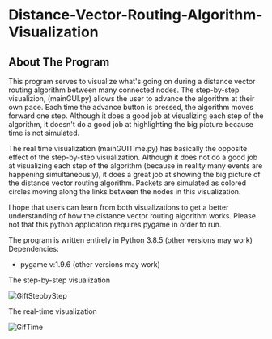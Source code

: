 # Distance-Vector-Routing-Algorithm-Visualization

## About The Program
This program serves to visualize what's going on during a distance vector routing algorithm between many connected nodes. The step-by-step visualizion, (mainGUI.py) allows the user to advance the algorithm at their own pace. Each time the advance button is pressed, the algorithm moves forward one step. Although it does a good job at visualizing each step of the algorithm, it doesn't do a good job at highlighting the big picture because time is not simulated.

The real time visualization (mainGUITime.py) has basically the opposite effect of the step-by-step visualization. Although it does not do a good job at visualizing each step of the algorithm (because in reality many events are happening simultaneously), it does a great job at showing the big picture of the distance vector routing algorithm. Packets are simulated as colored circles moving along the links between the nodes in this visualization.

I hope that users can learn from both visualizations to get a better understanding of how the distance vector routing algorithm works. Please not that this python application requires pygame in order to run.

The program is written entirely in Python 3.8.5 (other versions may work)
Dependencies:
* pygame v:1.9.6 (other versions may work)



The step-by-step visualization

![GiftStepbyStep](https://user-images.githubusercontent.com/46041406/116754482-cc437300-a9d6-11eb-81ec-8e9a400c9b42.gif)


The real-time visualization

![GifTime](https://user-images.githubusercontent.com/46041406/116754570-f301a980-a9d6-11eb-8446-b394fc8fb251.gif)
